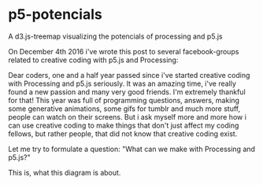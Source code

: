 # p5-potencials
A d3.js-treemap visualizing the potencials of processing and p5.js

On December 4th 2016 i've wrote this post to several facebook-groups related to creative coding with p5.js and Processing:

Dear coders,
one and a half year passed since i've started creative coding with Processing and p5.js seriously. It was an amazing time, i've really found a new passion and many very good friends. I'm extremely thankful for that!
This year was full of programming questions, answers, making some generative animations, some gifs for tumblr and much more stuff, people can watch on their screens. But i ask myself more and more how i can use creative coding to make things that don't just affect my coding fellows, but rather people, that did not know that creative coding exist.

Let me try to formulate a question: "What can we make with Processing and p5.js?"

This is, what this diagram is about. 
